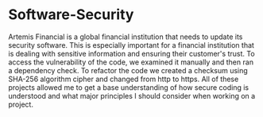 # Software-Security
Artemis Financial is a global financial institution that needs to update its security software. This is especially important for a financial institution that is dealing with sensitive information and ensuring their customer's trust. To access the vulnerability of the code, we examined it manually and then ran a dependency check. To refactor the code we created a checksum using SHA-256 algorithm cipher and changed from http to https. All of these projects allowed me to get a base understanding of how secure coding is understood and what major principles I should consider when working on a project. 
